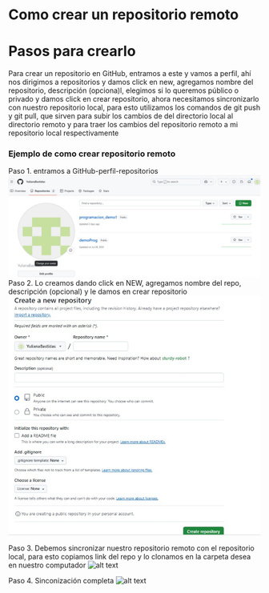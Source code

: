 # Como crear un repositorio remoto

# Pasos para crearlo 
Para crear un repositorio en GitHub, entramos a este y vamos a perfil, ahí nos dirigimos a repositorios y damos click en new, agregamos nombre del repositorio, descripción (opciona)l, elegimos si lo queremos público o privado y damos click en crear repositorio, ahora necesitamos  sincronizarlo con nuestro repositorio local, para esto utilizamos los comandos de git push y git pull, que sirven para subir los cambios de del directorio local al directorio remoto y para traer los cambios del repositorio remoto a mi repositorio local  respectivamente
### Ejemplo de como crear repositorio remoto 
Paso 1. entramos a GitHub-perfil-repositorios
![alt text](<../images/como crear repositorio remotoGitHub.jpg>)
Paso 2. Lo creamos dando click en NEW, agregamos nombre del repo, descripción (opcional) y le damos en crear repositorio
![alt text](<../images/caracteristicas del nuevo repo remoto.jpg>)

Paso 3. Debemos sincronizar nuestro repositorio remoto con el repositorio local, para esto copiamos link del repo y lo clonamos en la carpeta desea en nuestro computador
![alt text](<../images/clonación de repo.jpg>)
 
Paso 4. Sinconización completa 
![alt text](<../images/sincornización repo remoto con repo local.jpg>)